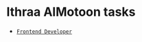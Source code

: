 # Ithraa AlMotoon tasks

- [`Frontend Developer`](https://github.com/IthraaAlMotoon/tasks/blob/master/Frontend%20developer.md)
